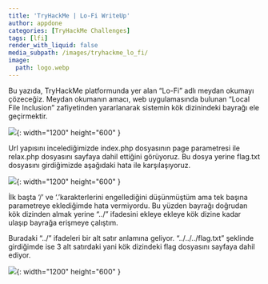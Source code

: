 ```yaml
---
title: 'TryHackMe | Lo-Fi WriteUp'
author: appdone
categories: [TryHackMe Challenges]
tags: [lfi]
render_with_liquid: false
media_subpath: /images/tryhackme_lo_fi/
image:
  path: logo.webp
---
```


Bu yazıda, TryHackMe platformunda yer alan “Lo-Fi” adlı meydan okumayı çözeceğiz. Meydan okumanın amacı, web uygulamasında bulunan “Local File Inclusion” zafiyetinden yararlanarak sistemin kök dizinindeki bayrağı ele geçirmektir.

![](1.webp){: width="1200" height="600" }

Url yapısını incelediğimizde index.php dosyasının page parametresi ile relax.php dosyasını sayfaya dahil ettiğini görüyoruz. Bu dosya yerine flag.txt dosyasını girdiğimizde aşağıdaki hata ile karşılaşıyoruz.

![](2.webp){: width="1200" height="600" }

İlk başta ‘/’ ve ‘.’karakterlerini engellediğini düşünmüştüm ama tek başına parametreye eklediğimde hata vermiyordu. Bu yüzden bayrağı doğrudan kök dizinden almak yerine “../” ifadesini ekleye ekleye kök dizine kadar ulaşıp bayrağa erişmeye çalıştım.

Buradaki “../” ifadeleri bir alt satır anlamına geliyor. “../../../flag.txt” şeklinde girdiğimde ise 3 alt satırdaki yani kök dizindeki flag dosyasını sayfaya dahil ediyor.

![](3.webp){: width="1200" height="600" }
